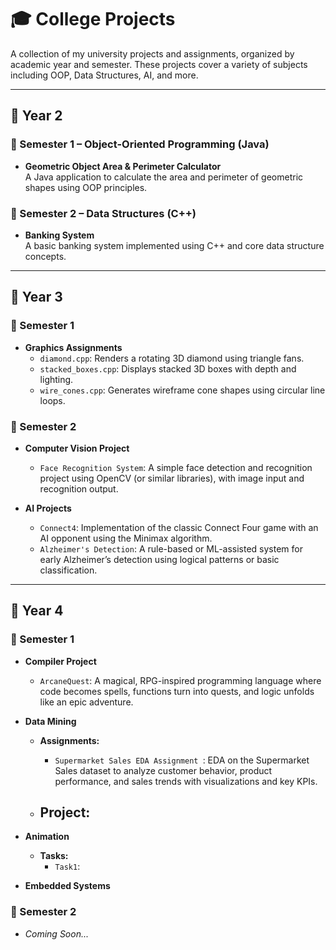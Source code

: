 # 🎓 College Projects

A collection of my university projects and assignments, organized by academic year and semester. These projects cover a variety of subjects including OOP, Data Structures, AI, and more.

---

## 🧩 Year 2

### 📍 Semester 1 – Object-Oriented Programming (Java)
- **Geometric Object Area & Perimeter Calculator**  
  A Java application to calculate the area and perimeter of geometric shapes using OOP principles.

### 📍 Semester 2 – Data Structures (C++)
- **Banking System**  
  A basic banking system implemented using C++ and core data structure concepts.

---

## 🧩 Year 3

### 📍 Semester 1  
- **Graphics Assignments**
  - `diamond.cpp`: Renders a rotating 3D diamond using triangle fans.
  - `stacked_boxes.cpp`: Displays stacked 3D boxes with depth and lighting.
  - `wire_cones.cpp`: Generates wireframe cone shapes using circular line loops.

### 📍 Semester 2  
- **Computer Vision Project**
  - `Face Recognition System`: A simple face detection and recognition project using OpenCV (or similar libraries), with image input and recognition output.

- **AI Projects**
  - `Connect4`: Implementation of the classic Connect Four game with an AI opponent using the Minimax algorithm.
  - `Alzheimer's Detection`: A rule-based or ML-assisted system for early Alzheimer’s detection using logical patterns or basic classification.

---

## 🧩 Year 4

### 📍 Semester 1

- **Compiler Project**
     - `ArcaneQuest`: A magical, RPG-inspired programming language where code becomes spells, functions turn into quests, and logic unfolds like an epic adventure.

- **Data Mining**
  - **Assignments:**
    - `Supermarket Sales EDA Assignment `: EDA on the Supermarket Sales dataset to analyze customer behavior, product performance, and sales trends with visualizations and key KPIs.
    
  - **Project:**
    - 

- **Animation**
    - **Tasks:**
      - `Task1`: 

- **Embedded Systems**  

### 📍 Semester 2
- *Coming Soon...*
